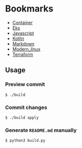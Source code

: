 
# Bookmarks
* [Container](docs/container.md)
* [Eks](docs/eks.md)
* [Javascript](docs/javascript.md)
* [Kotlin](docs/kotlin.md)
* [Markdown](docs/markdown.md)
* [Modern_linux](docs/modern_linux.md)
* [Terraform](docs/terraform.md)

## Usage
### Preview commit
```
$ ./build
```
### Commit changes
```
$ ./build apply
```
### Generate `README.md` manually
```
$ python3 build.py
```
